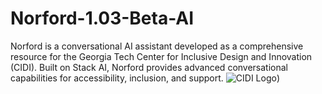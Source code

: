 # Norford-1.03-Beta-AI
Norford is a conversational AI assistant developed as a comprehensive resource for the Georgia Tech Center for Inclusive Design and Innovation (CIDI). Built on Stack AI, Norford provides advanced conversational capabilities for accessibility, inclusion, and support.
![CIDI Logo](https://higherlogicdownload.s3.amazonaws.com/AHEAD/38b602f4-ec53-451c-9be0-5c0bf5d27c0a/UploadedImages/CONFERNCES/2021_AHEAD/2021_Exhibit_Logos/Center-Inclusive-Design-Innovation-Black_HQ.png))
